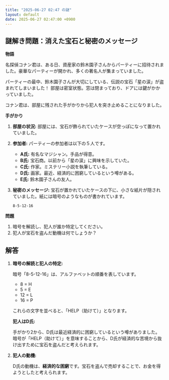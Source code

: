 ```yaml
---
title: "2025-06-27 02:47 の謎"
layout: default
date: 2025-06-27 02:47:00 +0900
---
```

## 謎解き問題：消えた宝石と秘密のメッセージ

**物語**

名探偵コナン君は、ある日、資産家の鈴木園子さんからパーティーに招待されました。豪華なパーティーが開かれ、多くの著名人が集まっていました。

パーティーの最中、鈴木園子さんが大切にしている、伝説の宝石「星の涙」が盗まれてしまいました！ 部屋は密室状態。窓は閉まっており、ドアには鍵がかかっていました。

コナン君は、部屋に残された手がかりから犯人を突き止めることになりました。

**手がかり**

1.  **部屋の状況:** 部屋には、宝石が飾られていたケースが空っぽになって置かれていました。
2.  **参加者:** パーティーの参加者は以下の５人です。
    *   **A氏:** 有名なマジシャン。手品が得意。
    *   **B氏:** 宝石商。以前から「星の涙」に興味を示していた。
    *   **C氏:** 作家。ミステリー小説を執筆している。
    *   **D氏:** 画家。最近、経済的に困窮しているという噂がある。
    *   **E氏:** 鈴木園子さんの友人。
3.  **秘密のメッセージ:** 宝石が置かれていたケースの下に、小さな紙片が隠されていました。紙には暗号のようなものが書かれています。

    ```
    8-5-12-16
    ```

**問題**

1.  暗号を解読し、犯人が誰か特定してください。
2.  犯人が宝石を盗んだ動機は何でしょうか？

## 解答

1.  **暗号の解読と犯人の特定:**

    暗号「8-5-12-16」は、アルファベットの順番を表しています。

    *   8 = H
    *   5 = E
    *   12 = L
    *   16 = P

    これらの文字を並べると、「HELP（助けて）」となります。

    **犯人はD氏:**

    手がかり2から、D氏は最近経済的に困窮しているという噂がありました。暗号が「HELP（助けて）」を意味することから、D氏が経済的な苦境から抜け出すために宝石を盗んだと考えられます。

2.  **犯人の動機:**

    D氏の動機は、**経済的な困窮**です。宝石を盗んで売却することで、お金を得ようとしたと考えられます。
